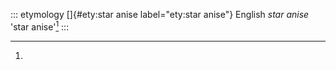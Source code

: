 ::: etymology
[]{#ety:star anise label="ety:star anise"} English *star anise* 'star
anise'[^1]
:::

[^1]:
